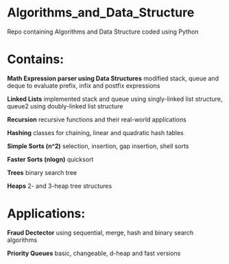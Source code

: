 # Algorithms_and_Data_Structure
Repo containing Algorithms and Data Structure coded using Python

# Contains:

**Math Expression parser using Data Structures**
modified stack, queue and deque to evaluate prefix,
infix and postfix expressions

**Linked Lists**
implemented stack and queue using singly-linked list structure,
queue2 using doubly-linked list structure

**Recursion**
recursive functions and their real-world applications

**Hashing**
classes for chaining, linear and quadratic hash tables

**Simple Sorts (n^2)**
selection, insertion, gap insertion, shell sorts

**Faster Sorts (nlogn)**
quicksort

**Trees**
binary search tree

**Heaps**
2- and 3-heap tree structures

# Applications:

**Fraud Dectector**
using sequential, merge, hash and binary search algorithms

**Priority Queues**
basic, changeable, d-heap and fast versions
